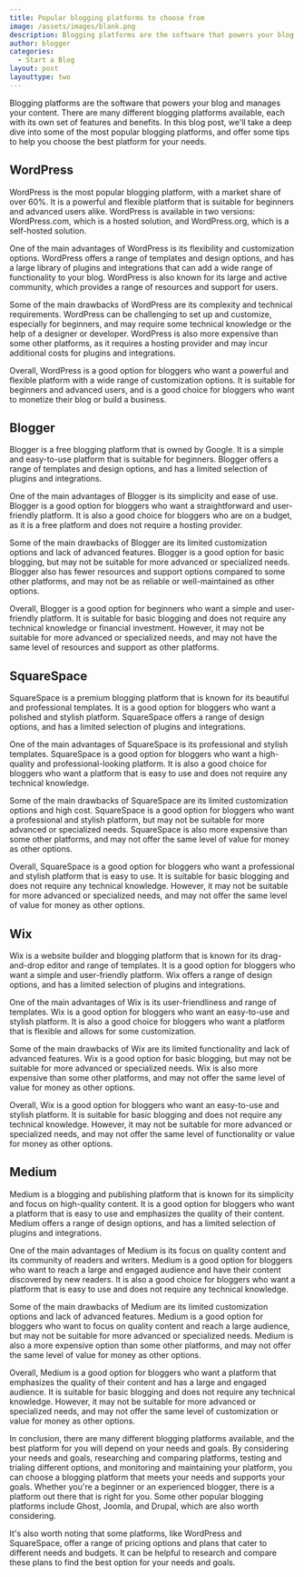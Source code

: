 ```yaml
---
title: Popular blogging platforms to choose from
image: /assets/images/blank.png
description: Blogging platforms are the software that powers your blog and manages your content. There are many different blogging platforms available, each with its own set of features and benefits. In this blog post, we'll take a deep dive into some of the most popular blogging platforms, and offer some tips to help you choose the best platform for your needs. Wordpress, blogger, medium, wix etc.
author: blogger
categories:
  - Start a Blog
layout: post
layouttype: two
---
```


Blogging platforms are the software that powers your blog and manages your content. There are many different blogging platforms available, each with its own set of features and benefits. In this blog post, we'll take a deep dive into some of the most popular blogging platforms, and offer some tips to help you choose the best platform for your needs.

## WordPress

WordPress is the most popular blogging platform, with a market share of over 60%. It is a powerful and flexible platform that is suitable for beginners and advanced users alike. WordPress is available in two versions: WordPress.com, which is a hosted solution, and WordPress.org, which is a self-hosted solution.

One of the main advantages of WordPress is its flexibility and customization options. WordPress offers a range of templates and design options, and has a large library of plugins and integrations that can add a wide range of functionality to your blog. WordPress is also known for its large and active community, which provides a range of resources and support for users.

Some of the main drawbacks of WordPress are its complexity and technical requirements. WordPress can be challenging to set up and customize, especially for beginners, and may require some technical knowledge or the help of a designer or developer. WordPress is also more expensive than some other platforms, as it requires a hosting provider and may incur additional costs for plugins and integrations.

Overall, WordPress is a good option for bloggers who want a powerful and flexible platform with a wide range of customization options. It is suitable for beginners and advanced users, and is a good choice for bloggers who want to monetize their blog or build a business.

## Blogger

Blogger is a free blogging platform that is owned by Google. It is a simple and easy-to-use platform that is suitable for beginners. Blogger offers a range of templates and design options, and has a limited selection of plugins and integrations.

One of the main advantages of Blogger is its simplicity and ease of use. Blogger is a good option for bloggers who want a straightforward and user-friendly platform. It is also a good choice for bloggers who are on a budget, as it is a free platform and does not require a hosting provider.

Some of the main drawbacks of Blogger are its limited customization options and lack of advanced features. Blogger is a good option for basic blogging, but may not be suitable for more advanced or specialized needs. Blogger also has fewer resources and support options compared to some other platforms, and may not be as reliable or well-maintained as other options.

Overall, Blogger is a good option for beginners who want a simple and user-friendly platform. It is suitable for basic blogging and does not require any technical knowledge or financial investment. However, it may not be suitable for more advanced or specialized needs, and may not have the same level of resources and support as other platforms.

## SquareSpace

SquareSpace is a premium blogging platform that is known for its beautiful and professional templates. It is a good option for bloggers who want a polished and stylish platform. SquareSpace offers a range of design options, and has a limited selection of plugins and integrations.

One of the main advantages of SquareSpace is its professional and stylish templates. SquareSpace is a good option for bloggers who want a high-quality and professional-looking platform. It is also a good choice for bloggers who want a platform that is easy to use and does not require any technical knowledge.

Some of the main drawbacks of SquareSpace are its limited customization options and high cost. SquareSpace is a good option for bloggers who want a professional and stylish platform, but may not be suitable for more advanced or specialized needs. SquareSpace is also more expensive than some other platforms, and may not offer the same level of value for money as other options.

Overall, SquareSpace is a good option for bloggers who want a professional and stylish platform that is easy to use. It is suitable for basic blogging and does not require any technical knowledge. However, it may not be suitable for more advanced or specialized needs, and may not offer the same level of value for money as other options.

## Wix

Wix is a website builder and blogging platform that is known for its drag-and-drop editor and range of templates. It is a good option for bloggers who want a simple and user-friendly platform. Wix offers a range of design options, and has a limited selection of plugins and integrations.

One of the main advantages of Wix is its user-friendliness and range of templates. Wix is a good option for bloggers who want an easy-to-use and stylish platform. It is also a good choice for bloggers who want a platform that is flexible and allows for some customization.

Some of the main drawbacks of Wix are its limited functionality and lack of advanced features. Wix is a good option for basic blogging, but may not be suitable for more advanced or specialized needs. Wix is also more expensive than some other platforms, and may not offer the same level of value for money as other options.

Overall, Wix is a good option for bloggers who want an easy-to-use and stylish platform. It is suitable for basic blogging and does not require any technical knowledge. However, it may not be suitable for more advanced or specialized needs, and may not offer the same level of functionality or value for money as other options.

## Medium

Medium is a blogging and publishing platform that is known for its simplicity and focus on high-quality content. It is a good option for bloggers who want a platform that is easy to use and emphasizes the quality of their content. Medium offers a range of design options, and has a limited selection of plugins and integrations.

One of the main advantages of Medium is its focus on quality content and its community of readers and writers. Medium is a good option for bloggers who want to reach a large and engaged audience and have their content discovered by new readers. It is also a good choice for bloggers who want a platform that is easy to use and does not require any technical knowledge.

Some of the main drawbacks of Medium are its limited customization options and lack of advanced features. Medium is a good option for bloggers who want to focus on quality content and reach a large audience, but may not be suitable for more advanced or specialized needs. Medium is also a more expensive option than some other platforms, and may not offer the same level of value for money as other options.

Overall, Medium is a good option for bloggers who want a platform that emphasizes the quality of their content and has a large and engaged audience. It is suitable for basic blogging and does not require any technical knowledge. However, it may not be suitable for more advanced or specialized needs, and may not offer the same level of customization or value for money as other options.

In conclusion, there are many different blogging platforms available, and the best platform for you will depend on your needs and goals. By considering your needs and goals, researching and comparing platforms, testing and trialing different options, and monitoring and maintaining your platform, you can choose a blogging platform that meets your needs and supports your goals. Whether you're a beginner or an experienced blogger, there is a platform out there that is right for you. Some other popular blogging platforms include Ghost, Joomla, and Drupal, which are also worth considering.

It's also worth noting that some platforms, like WordPress and SquareSpace, offer a range of pricing options and plans that cater to different needs and budgets. It can be helpful to research and compare these plans to find the best option for your needs and goals.
